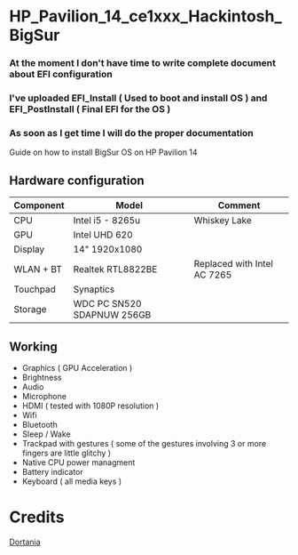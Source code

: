# HP_Pavilion_14_ce1xxx_Hackintosh_BigSur
### At the moment I don't have time to write complete document about EFI configuration
### I've uploaded EFI_Install ( Used to boot and install OS ) and EFI_PostInstall ( Final EFI for the OS )
### As soon as I get time I will do the proper documentation
Guide on how to install BigSur OS on HP Pavilion 14 

## Hardware configuration
| Component | Model | Comment |
| --- | --- | --- |
| CPU | Intel i5 - 8265u | Whiskey Lake|
| GPU | Intel UHD 620 | 
| Display | 14" 1920x1080 |
| WLAN + BT | Realtek RTL8822BE | Replaced with Intel AC 7265 |
| Touchpad | Synaptics |
| Storage | WDC PC SN520 SDAPNUW 256GB | 


## Working
+ Graphics ( GPU Acceleration )
+ Brightness
+ Audio
+ Microphone
+ HDMI ( tested with 1080P resolution )
+ Wifi
+ Bluetooth 
+ Sleep / Wake
+ Trackpad with gestures ( some of the gestures involving 3 or more fingers are little glitchy )
+ Native CPU power managment
+ Battery indicator 
+ Keyboard ( all media keys ) 


# Credits

[Dortania](https://dortania.github.io/OpenCore-Install-Guide/)
